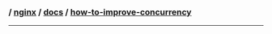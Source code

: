 ### / [nginx](./../../) / [docs](./../) / [how-to-improve-concurrency](./)

-----------------------------------------------------------------------------------
